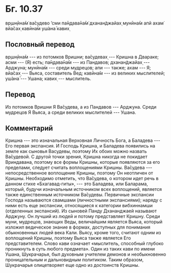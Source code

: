 # Бг. 10.37
вр̣шн̣ӣна̄м̇ ва̄судево ’сми
па̄н̣д̣ава̄на̄м̇ дханан̃джайах̣
мунӣна̄м апй ахам̇ вйа̄сах̣
кавӣна̄м уш́ана̄ кавих̣
## Пословный перевод

вр̣шн̣ӣна̄м --- из потомков Вришни; ва̄судевах̣ --- Кришна в Двараке; асми
--- (Я) есть; па̄н̣д̣ава̄на̄м --- из Пандавов; дханан̃джайах̣ --- Арджуна;
мунӣна̄м --- среди мудрецов; апи --- также; ахам --- Я; вйа̄сах̣ --- Вьяса,
составитель Вед; кавӣна̄м --- из великих мыслителей; уш́ана̄ --- Ушана;
кавих̣ --- мыслитель.

## Перевод

Из потомков Вришни Я Ва̄судева, а из Пандавов --- Арджуна. Среди мудрецов
Я Вьяса, а среди великих мыслителей --- Ушана.

## Комментарий

Кришна --- это изначальная Верховная Личность Бога, а Баладева --- Его
первая экспансия. И Господь Кришна, и Баладева появились на земле как
сыновья Васудевы, поэтому Их обоих можно назвать Ва̄судевой. С другой
точки зрения, Кришна никогда не покидает Вриндавана, поэтому все формы
Кришны, которые появляются за его пределами, следует считать
воплощениями Кришны. Ва̄судева --- непосредственное воплощение Кришны,
поэтому Он неотличен от Кришны. Необходимо отметить, что Ва̄судева, о
котором идет речь в данном стихе «Бхагавад-гиты», --- это Баладева, или
Баларама, который, будучи изначальным источником всех воплощений,
является также единственным источником Ва̄судевы. Первичные экспансии
Господа называются свамшами (личностными экспансиями); наряду с ними
есть еще экспансии, относящиеся к категории вибхиннамши (отделенных
экспансий). Из сыновей Панду Дхананджаей называют Арджуну. Он лучший из
людей и потому представляет Кришну. Среди муни, мудрецов, знающих Веды,
величайшим является Вьяса, который изложил ведическое знание в формах,
доступных для понимания обыкновенных людей века Кали. Вьясу, кроме того,
считают одним из воплощений Кришны, поэтому Вьяса также является Его
представителем. Слово кави означает «мыслитель, способный глубоко
проникнуть в суть любого предмета». Один из таких кави по имени Ушана,
Шукрачарья, был духовным учителем демонов и необыкновенно проницательным
и дальновидным политиком. Таким образом, Шукрачарья олицетворяет еще
одно из достоинств Кришны.
